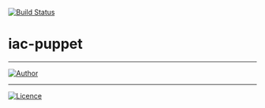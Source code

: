 [![Build Status](https://travis-ci.org/wluisaraujo/iac-puppet.svg?branch=master)](https://travis-ci.org/wluisaraujo/iac-puppet)
# iac-puppet


----------------
[![Author](https://img.shields.io/badge/Author-%40w.luis.araujo-blue.svg)](http://linkedin.com/in/wluisaraujo)

----------------
[![Licence](https://img.shields.io/badge/License-GPL%20v3-red.svg)](https://www.gnu.org/licenses/gpl-3.0.pt-br.html)
